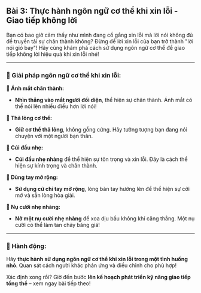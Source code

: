 ## Bài 3: Thực hành ngôn ngữ cơ thể khi xin lỗi - Giao tiếp không lời

Bạn có bao giờ cảm thấy như mình đang cố gắng xin lỗi mà lời nói không đủ để truyền tải sự chân thành không? Đừng để lời xin lỗi của bạn trở thành "lời nói gió bay"! Hãy cùng khám phá cách sử dụng ngôn ngữ cơ thể để giao tiếp không lời hiệu quả khi xin lỗi nhé!

---

### 📌 Giải pháp ngôn ngữ cơ thể khi xin lỗi:

**🔹 Ánh mắt chân thành:**
- **Nhìn thẳng vào mắt người đối diện**, thể hiện sự chân thành. Ánh mắt có thể nói lên nhiều điều hơn lời nói!

**🔹 Thả lỏng cơ thể:**
- **Giữ cơ thể thả lỏng**, không gồng cứng. Hãy tưởng tượng bạn đang nói chuyện với một người bạn thân.

**🔹 Cúi đầu nhẹ:**
- **Cúi đầu nhẹ nhàng** để thể hiện sự tôn trọng và xin lỗi. Đây là cách thể hiện sự kính trọng và chân thành.

**🔹 Dùng tay mở rộng:**
- **Sử dụng cử chỉ tay mở rộng**, lòng bàn tay hướng lên để thể hiện sự cởi mở và sẵn lòng hòa giải.

**🔹 Nụ cười nhẹ nhàng:**
- **Nở một nụ cười nhẹ nhàng** để xoa dịu bầu không khí căng thẳng. Một nụ cười có thể làm tan chảy băng giá!

---

### 🚀 Hành động:

Hãy **thực hành sử dụng ngôn ngữ cơ thể khi xin lỗi trong một tình huống nhỏ**. Quan sát cách người khác phản ứng và điều chỉnh cho phù hợp!

Xác định xong rồi? Giờ đến bước **lên kế hoạch phát triển kỹ năng giao tiếp tổng thể** – xem ngay bài tiếp theo!